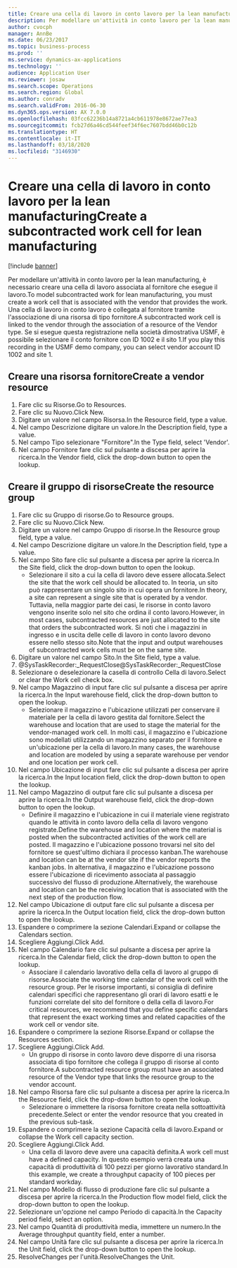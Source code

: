 ```yaml
---
title: Creare una cella di lavoro in conto lavoro per la lean manufacturing
description: Per modellare un'attività in conto lavoro per la lean manufacturing, è necessario creare una cella di lavoro associata al fornitore che esegue il lavoro.
author: cvocph
manager: AnnBe
ms.date: 06/23/2017
ms.topic: business-process
ms.prod: ''
ms.service: dynamics-ax-applications
ms.technology: ''
audience: Application User
ms.reviewer: josaw
ms.search.scope: Operations
ms.search.region: Global
ms.author: conradv
ms.search.validFrom: 2016-06-30
ms.dyn365.ops.version: AX 7.0.0
ms.openlocfilehash: 03fcc62236b14a8721a4cb611978e8672ae77ea3
ms.sourcegitcommit: fcb27d6a46cd544feef34f6ec7607bdd46b0c12b
ms.translationtype: HT
ms.contentlocale: it-IT
ms.lasthandoff: 03/18/2020
ms.locfileid: "3146930"
---
```

# <a name="create-a-subcontracted-work-cell-for-lean-manufacturing"></a><span data-ttu-id="95048-103">Creare una cella di lavoro in conto lavoro per la lean manufacturing</span><span class="sxs-lookup"><span data-stu-id="95048-103">Create a subcontracted work cell for lean manufacturing</span></span>

[!include [banner](../../includes/banner.md)]

<span data-ttu-id="95048-104">Per modellare un'attività in conto lavoro per la lean manufacturing, è necessario creare una cella di lavoro associata al fornitore che esegue il lavoro.</span><span class="sxs-lookup"><span data-stu-id="95048-104">To model subcontracted work for lean manufacturing, you must create a work cell that is associated with the vendor that provides the work.</span></span> <span data-ttu-id="95048-105">Una cella di lavoro in conto lavoro è collegata al fornitore tramite l'associazione di una risorsa di tipo fornitore.</span><span class="sxs-lookup"><span data-stu-id="95048-105">A subcontracted work cell is linked to the vendor through the association of a resource of the Vendor type.</span></span> <span data-ttu-id="95048-106">Se si esegue questa registrazione nella società dimostrativa USMF, è possibile selezionare il conto fornitore con ID 1002 e il sito 1.</span><span class="sxs-lookup"><span data-stu-id="95048-106">If you play this recording in the USMF demo company, you can select vendor account ID 1002 and site 1.</span></span>


## <a name="create-a-vendor-resource"></a><span data-ttu-id="95048-107">Creare una risorsa fornitore</span><span class="sxs-lookup"><span data-stu-id="95048-107">Create a vendor resource</span></span>
1. <span data-ttu-id="95048-108">Fare clic su Risorse.</span><span class="sxs-lookup"><span data-stu-id="95048-108">Go to Resources.</span></span>
2. <span data-ttu-id="95048-109">Fare clic su Nuovo.</span><span class="sxs-lookup"><span data-stu-id="95048-109">Click New.</span></span>
3. <span data-ttu-id="95048-110">Digitare un valore nel campo Risorsa.</span><span class="sxs-lookup"><span data-stu-id="95048-110">In the Resource field, type a value.</span></span>
4. <span data-ttu-id="95048-111">Nel campo Descrizione digitare un valore.</span><span class="sxs-lookup"><span data-stu-id="95048-111">In the Description field, type a value.</span></span>
5. <span data-ttu-id="95048-112">Nel campo Tipo selezionare "Fornitore".</span><span class="sxs-lookup"><span data-stu-id="95048-112">In the Type field, select 'Vendor'.</span></span>
6. <span data-ttu-id="95048-113">Nel campo Fornitore fare clic sul pulsante a discesa per aprire la ricerca.</span><span class="sxs-lookup"><span data-stu-id="95048-113">In the Vendor field, click the drop-down button to open the lookup.</span></span>

## <a name="create-the-resource-group"></a><span data-ttu-id="95048-114">Creare il gruppo di risorse</span><span class="sxs-lookup"><span data-stu-id="95048-114">Create the resource group</span></span>
1. <span data-ttu-id="95048-115">Fare clic su Gruppo di risorse.</span><span class="sxs-lookup"><span data-stu-id="95048-115">Go to Resource groups.</span></span>
2. <span data-ttu-id="95048-116">Fare clic su Nuovo.</span><span class="sxs-lookup"><span data-stu-id="95048-116">Click New.</span></span>
3. <span data-ttu-id="95048-117">Digitare un valore nel campo Gruppo di risorse.</span><span class="sxs-lookup"><span data-stu-id="95048-117">In the Resource group field, type a value.</span></span>
4. <span data-ttu-id="95048-118">Nel campo Descrizione digitare un valore.</span><span class="sxs-lookup"><span data-stu-id="95048-118">In the Description field, type a value.</span></span>
5. <span data-ttu-id="95048-119">Nel campo Sito fare clic sul pulsante a discesa per aprire la ricerca.</span><span class="sxs-lookup"><span data-stu-id="95048-119">In the Site field, click the drop-down button to open the lookup.</span></span>
    * <span data-ttu-id="95048-120">Selezionare il sito a cui la cella di lavoro deve essere allocata.</span><span class="sxs-lookup"><span data-stu-id="95048-120">Select the site that the work cell should be allocated to.</span></span> <span data-ttu-id="95048-121">In teoria, un sito può rappresentare un singolo sito in cui opera un fornitore.</span><span class="sxs-lookup"><span data-stu-id="95048-121">In theory, a site can represent a single site that is operated by a vendor.</span></span> <span data-ttu-id="95048-122">Tuttavia, nella maggior parte dei casi, le risorse in conto lavoro vengono inserite solo nel sito che ordina il conto lavoro.</span><span class="sxs-lookup"><span data-stu-id="95048-122">However, in most cases, subcontracted resources are just allocated to the site that orders the subcontracted work.</span></span> <span data-ttu-id="95048-123">Si noti che i magazzini in ingresso e in uscita delle celle di lavoro in conto lavoro devono essere nello stesso sito.</span><span class="sxs-lookup"><span data-stu-id="95048-123">Note that the input and output warehouses of subcontracted work cells must be on the same site.</span></span>  
6. <span data-ttu-id="95048-124">Digitare un valore nel campo Sito.</span><span class="sxs-lookup"><span data-stu-id="95048-124">In the Site field, type a value.</span></span>
7. <span data-ttu-id="95048-125">@SysTaskRecorder:_RequestClose</span><span class="sxs-lookup"><span data-stu-id="95048-125">@SysTaskRecorder:_RequestClose</span></span>
8. <span data-ttu-id="95048-126">Selezionare o deselezionare la casella di controllo Cella di lavoro.</span><span class="sxs-lookup"><span data-stu-id="95048-126">Select or clear the Work cell check box.</span></span>
9. <span data-ttu-id="95048-127">Nel campo Magazzino di input fare clic sul pulsante a discesa per aprire la ricerca.</span><span class="sxs-lookup"><span data-stu-id="95048-127">In the Input warehouse field, click the drop-down button to open the lookup.</span></span>
    * <span data-ttu-id="95048-128">Selezionare il magazzino e l'ubicazione utilizzati per conservare il materiale per la cella di lavoro gestita dal fornitore.</span><span class="sxs-lookup"><span data-stu-id="95048-128">Select the warehouse and location that are used to stage the material for the vendor-managed work cell.</span></span> <span data-ttu-id="95048-129">In molti casi, il magazzino e l'ubicazione sono modellati utilizzando un magazzino separato per il fornitore e un'ubicazione per la cella di lavoro.</span><span class="sxs-lookup"><span data-stu-id="95048-129">In many cases, the warehouse and location are modeled by using a separate warehouse per vendor and one location per work cell.</span></span>  
10. <span data-ttu-id="95048-130">Nel campo Ubicazione di input fare clic sul pulsante a discesa per aprire la ricerca.</span><span class="sxs-lookup"><span data-stu-id="95048-130">In the Input location field, click the drop-down button to open the lookup.</span></span>
11. <span data-ttu-id="95048-131">Nel campo Magazzino di output fare clic sul pulsante a discesa per aprire la ricerca.</span><span class="sxs-lookup"><span data-stu-id="95048-131">In the Output warehouse field, click the drop-down button to open the lookup.</span></span>
    * <span data-ttu-id="95048-132">Definire il magazzino e l'ubicazione in cui il materiale viene registrato quando le attività in conto lavoro della cella di lavoro vengono registrate.</span><span class="sxs-lookup"><span data-stu-id="95048-132">Define the warehouse and location where the material is posted when the subcontracted activities of the work cell are posted.</span></span> <span data-ttu-id="95048-133">Il magazzino e l'ubicazione possono trovarsi nel sito del fornitore se quest'ultimo dichiara il processo kanban.</span><span class="sxs-lookup"><span data-stu-id="95048-133">The warehouse and location can be at the vendor site if the vendor reports the kanban jobs.</span></span> <span data-ttu-id="95048-134">In alternativa, il magazzino e l'ubicazione possono essere l'ubicazione di ricevimento associata al passaggio successivo del flusso di produzione.</span><span class="sxs-lookup"><span data-stu-id="95048-134">Alternatively, the warehouse and location can be the receiving location that is associated with the next step of the production flow.</span></span>  
12. <span data-ttu-id="95048-135">Nel campo Ubicazione di output fare clic sul pulsante a discesa per aprire la ricerca.</span><span class="sxs-lookup"><span data-stu-id="95048-135">In the Output location field, click the drop-down button to open the lookup.</span></span>
13. <span data-ttu-id="95048-136">Espandere o comprimere la sezione Calendari.</span><span class="sxs-lookup"><span data-stu-id="95048-136">Expand or collapse the Calendars section.</span></span>
14. <span data-ttu-id="95048-137">Scegliere Aggiungi.</span><span class="sxs-lookup"><span data-stu-id="95048-137">Click Add.</span></span>
15. <span data-ttu-id="95048-138">Nel campo Calendario fare clic sul pulsante a discesa per aprire la ricerca.</span><span class="sxs-lookup"><span data-stu-id="95048-138">In the Calendar field, click the drop-down button to open the lookup.</span></span>
    * <span data-ttu-id="95048-139">Associare il calendario lavorativo della cella di lavoro al gruppo di risorse.</span><span class="sxs-lookup"><span data-stu-id="95048-139">Associate the working time calendar of the work cell with the resource group.</span></span> <span data-ttu-id="95048-140">Per le risorse importanti, si consiglia di definire calendari specifici che rappresentano gli orari di lavoro esatti e le funzioni correlate del sito del fornitore o della cella di lavoro.</span><span class="sxs-lookup"><span data-stu-id="95048-140">For critical resources, we recommend that you define specific calendars that represent the exact working times and related capacities of the work cell or vendor site.</span></span>  
16. <span data-ttu-id="95048-141">Espandere o comprimere la sezione Risorse.</span><span class="sxs-lookup"><span data-stu-id="95048-141">Expand or collapse the Resources section.</span></span>
17. <span data-ttu-id="95048-142">Scegliere Aggiungi.</span><span class="sxs-lookup"><span data-stu-id="95048-142">Click Add.</span></span>
    * <span data-ttu-id="95048-143">Un gruppo di risorse in conto lavoro deve disporre di una risorsa associata di tipo fornitore che collega il gruppo di risorse al conto fornitore.</span><span class="sxs-lookup"><span data-stu-id="95048-143">A subcontracted resource group must have an associated resource of the Vendor type that links the resource group to the vendor account.</span></span>  
18. <span data-ttu-id="95048-144">Nel campo Risorsa fare clic sul pulsante a discesa per aprire la ricerca.</span><span class="sxs-lookup"><span data-stu-id="95048-144">In the Resource field, click the drop-down button to open the lookup.</span></span>
    * <span data-ttu-id="95048-145">Selezionare o immettere la risorsa fornitore creata nella sottoattività precedente.</span><span class="sxs-lookup"><span data-stu-id="95048-145">Select or enter the vendor resource that you created in the previous sub-task.</span></span>  
19. <span data-ttu-id="95048-146">Espandere o comprimere la sezione Capacità cella di lavoro.</span><span class="sxs-lookup"><span data-stu-id="95048-146">Expand or collapse the Work cell capacity section.</span></span>
20. <span data-ttu-id="95048-147">Scegliere Aggiungi.</span><span class="sxs-lookup"><span data-stu-id="95048-147">Click Add.</span></span>
    * <span data-ttu-id="95048-148">Una cella di lavoro deve avere una capacità definita.</span><span class="sxs-lookup"><span data-stu-id="95048-148">A work cell must have a defined capacity.</span></span> <span data-ttu-id="95048-149">In questo esempio verrà creata una capacità di produttività di 100 pezzi per giorno lavorativo standard.</span><span class="sxs-lookup"><span data-stu-id="95048-149">In this example, we create a throughput capacity of 100 pieces per standard workday.</span></span>  
21. <span data-ttu-id="95048-150">Nel campo Modello di flusso di produzione fare clic sul pulsante a discesa per aprire la ricerca.</span><span class="sxs-lookup"><span data-stu-id="95048-150">In the Production flow model field, click the drop-down button to open the lookup.</span></span>
22. <span data-ttu-id="95048-151">Selezionare un'opzione nel campo Periodo di capacità.</span><span class="sxs-lookup"><span data-stu-id="95048-151">In the Capacity period field, select an option.</span></span>
23. <span data-ttu-id="95048-152">Nel campo Quantità di produttività media, immettere un numero.</span><span class="sxs-lookup"><span data-stu-id="95048-152">In the Average throughput quantity field, enter a number.</span></span>
24. <span data-ttu-id="95048-153">Nel campo Unità fare clic sul pulsante a discesa per aprire la ricerca.</span><span class="sxs-lookup"><span data-stu-id="95048-153">In the Unit field, click the drop-down button to open the lookup.</span></span>
25. <span data-ttu-id="95048-154">ResolveChanges per l'unità.</span><span class="sxs-lookup"><span data-stu-id="95048-154">ResolveChanges the Unit.</span></span>

